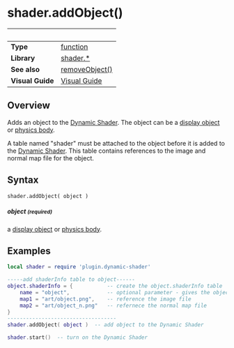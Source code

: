 # shader.addObject()

|                      | &nbsp; 
| -------------------- | ---------------------------------------------------------------
| __Type__             | [function](http://docs.coronalabs.com/api/type/Function.html)
| __Library__          | [shader.*](README.md)
| __See also__         | [removeObject()](removeObject.markdown)
| __Visual Guide__     | [Visual Guide](http://dynamicshader.com/)


## Overview

Adds an object to the [Dynamic Shader](README.md).
The object can be a [display object](https://docs.coronalabs.com/api/type/DisplayObject/index.html) or [physics body](https://docs.coronalabs.com/guide/physics/physicsBodies/index.html).

A table named "shader" must be attached to the object before it is added to the [Dynamic Shader](README.md).  This table contains references to the image and normal map file for the object.

## Syntax

	shader.addObject( object )


##### object <small>(required)</small>
a [display object](https://docs.coronalabs.com/api/type/DisplayObject/index.html) or [physics body](https://docs.coronalabs.com/guide/physics/physicsBodies/index.html).

## Examples

``````lua
local shader = require 'plugin.dynamic-shader'

-----add shaderInfo table to object------
object.shaderInfo = {  		    -- create the object.shaderInfo table
	name = "object", 	    	-- optional parameter - gives the object a name or the shader will assign one
	map1 = "art/object.png",    -- reference the image file
	map2 = "art/object_n.png"   -- refernece the normal map file
}
-----------------------------------
shader.addObject( object )  -- add object to the Dynamic Shader

shader.start()  -- turn on the Dynamic Shader
``````
